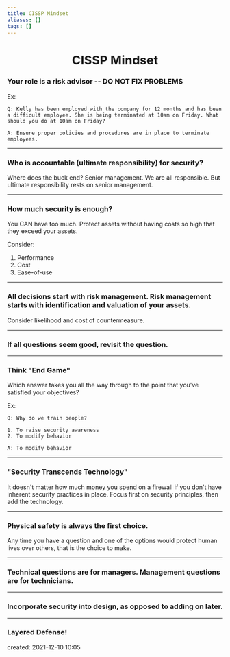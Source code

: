 ```yaml
---
title: CISSP Mindset
aliases: []
tags: []
---
```


<center>
	<h1>
		CISSP Mindset
	</h1>
</center>

### Your role is a risk advisor -- DO NOT FIX PROBLEMS
Ex:
```
Q: Kelly has been employed with the company for 12 months and has been a difficult employee. She is being terminated at 10am on Friday. What should you do at 10am on Friday?

A: Ensure proper policies and procedures are in place to terminate employees.
```

---
### Who is accountable (ultimate responsibility) for security?
Where does the buck end? Senior management. We are all responsible. But ultimate responsibility rests on senior management.

---
### How much security is enough?
You CAN have too much. Protect assets without having costs so high that they exceed your assets.

Consider:
1. Performance
2. Cost
3. Ease-of-use

---
### All decisions start with risk management. Risk management starts with identification and valuation of your assets.
Consider likelihood and cost of countermeasure.

---
### If all questions seem good, revisit the question.

---
### Think "End Game"
Which answer takes you all the way through to the point that you've satisfied your objectives?

Ex:
```
Q: Why do we train people?

1. To raise security awareness
2. To modify behavior

A: To modify behavior
```

---
### "Security Transcends Technology"
It doesn't matter how much money you spend on a firewall if you don't have inherent security practices in place. Focus first on security principles, then add the technology.

---
### Physical safety is always the first choice.
Any time you have a question and one of the options would protect human lives over others, that is the choice to make.

---
### Technical questions are for managers. Management questions are for technicians.
---
### Incorporate security into design, as opposed to adding on later.
---
### Layered Defense!

created: 2021-12-10 10:05